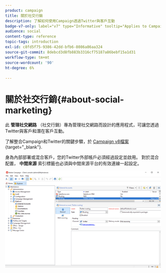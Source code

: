 ```yaml
---
product: campaign
title: 關於社交行銷
description: 了解如何使用Campaign透過Twitter與客戶互動
badge-v7-only: label="v7" type="Informative" tooltip="Applies to Campaign Classic v7 only"
audience: social
content-type: reference
topic-tags: introduction
exl-id: c8fd5f75-9386-42dd-bfb6-8086a86aa324
source-git-commit: 8debcd3d8fb883b3316cf75187a86bebf15a1d31
workflow-type: tm+mt
source-wordcount: '90'
ht-degree: 6%

---
```


# 關於社交行銷{#about-social-marketing}



此 **管理社交網路** （社交行銷）專為管理社交網路而設計的應用程式，可讓您透過Twitter與客戶和潛在客戶互動。

了解整合Campaign和Twitter的關鍵步驟，於 [Campaign v8檔案](https://experienceleague.adobe.com/docs/campaign/campaign-v8/connect/ac-tw.html){target="_blank"}.

身為內部部署或混合客戶，您的Twitter外部帳戶必須經過設定並啟用。 對於混合配置， **中間來源** 索引標籤也必須與中間來源平台的有效連線一起設定。

![](assets/tw-external-account.png)

